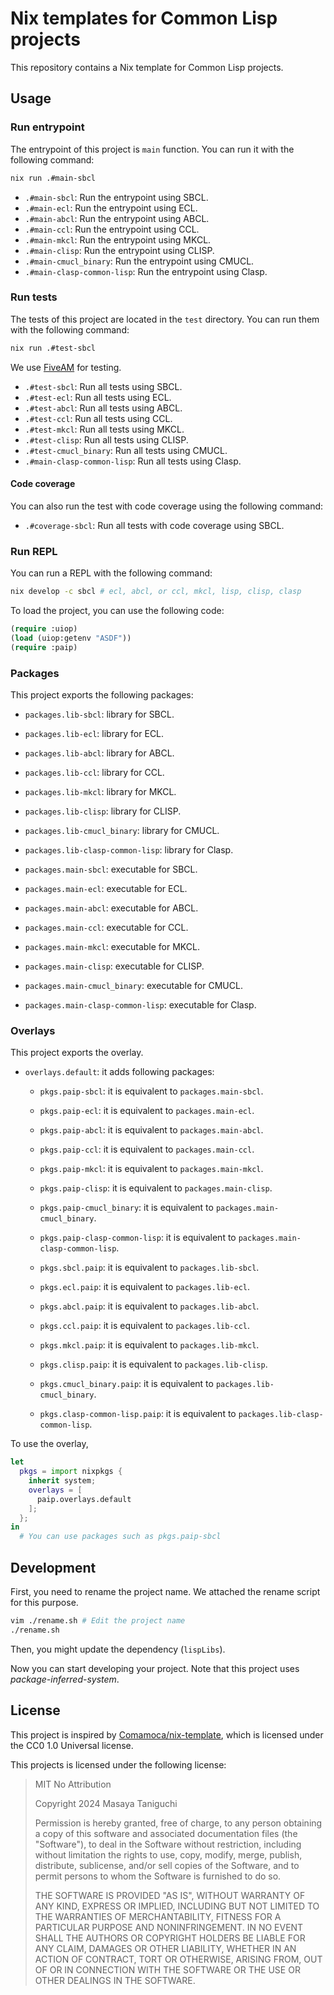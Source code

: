 # Nix templates for Common Lisp projects

This repository contains a Nix template for Common Lisp projects.

## Usage

### Run entrypoint

The entrypoint of this project is `main` function.
You can run it with the following command:

```sh
nix run .#main-sbcl
```

- `.#main-sbcl`: Run the entrypoint using SBCL.
- `.#main-ecl`: Run the entrypoint using ECL.
- `.#main-abcl`: Run the entrypoint using ABCL.
- `.#main-ccl`: Run the entrypoint using CCL.
- `.#main-mkcl`: Run the entrypoint using MKCL.
- `.#main-clisp`: Run the entrypoint using CLISP.
- `.#main-cmucl_binary`: Run the entrypoint using CMUCL.
- `.#main-clasp-common-lisp`: Run the entrypoint using Clasp.

### Run tests

The tests of this project are located in the `test` directory.
You can run them with the following command:

```sh
nix run .#test-sbcl
```

We use [FiveAM](https://github.com/lispci/fiveam) for testing.

- `.#test-sbcl`: Run all tests using SBCL.
- `.#test-ecl`: Run all tests using ECL.
- `.#test-abcl`: Run all tests using ABCL.
- `.#test-ccl`: Run all tests using CCL.
- `.#test-mkcl`: Run all tests using MKCL.
- `.#test-clisp`: Run all tests using CLISP.
- `.#test-cmucl_binary`: Run all tests using CMUCL.
- `.#main-clasp-common-lisp`: Run all tests using Clasp.

#### Code coverage

You can also run the test with code coverage using the following command:

- `.#coverage-sbcl`: Run all tests with code coverage using SBCL.

### Run REPL

You can run a REPL with the following command:

```sh
nix develop -c sbcl # ecl, abcl, or ccl, mkcl, lisp, clisp, clasp
```

To load the project, you can use the following code:

```lisp
(require :uiop)
(load (uiop:getenv "ASDF"))
(require :paip)
```

### Packages

This project exports the following packages:

- `packages.lib-sbcl`: library for SBCL.
- `packages.lib-ecl`: library for ECL.
- `packages.lib-abcl`: library for ABCL.
- `packages.lib-ccl`: library for CCL.
- `packages.lib-mkcl`: library for MKCL.
- `packages.lib-clisp`: library for CLISP.
- `packages.lib-cmucl_binary`: library for CMUCL.
- `packages.lib-clasp-common-lisp`: library for Clasp.

- `packages.main-sbcl`: executable for SBCL.
- `packages.main-ecl`: executable for ECL.
- `packages.main-abcl`: executable for ABCL.
- `packages.main-ccl`: executable for CCL.
- `packages.main-mkcl`: executable for MKCL.
- `packages.main-clisp`: executable for CLISP.
- `packages.main-cmucl_binary`: executable for CMUCL.
- `packages.main-clasp-common-lisp`: executable for Clasp.

### Overlays

This project exports the overlay.

- `overlays.default`: it adds following packages:
  - `pkgs.paip-sbcl`: it is equivalent to `packages.main-sbcl`.
  - `pkgs.paip-ecl`: it is equivalent to `packages.main-ecl`.
  - `pkgs.paip-abcl`: it is equivalent to `packages.main-abcl`.
  - `pkgs.paip-ccl`: it is equivalent to `packages.main-ccl`.
  - `pkgs.paip-mkcl`: it is equivalent to `packages.main-mkcl`.
  - `pkgs.paip-clisp`: it is equivalent to `packages.main-clisp`.
  - `pkgs.paip-cmucl_binary`: it is equivalent to `packages.main-cmucl_binary`.
  - `pkgs.paip-clasp-common-lisp`: it is equivalent to `packages.main-clasp-common-lisp`.

  - `pkgs.sbcl.paip`: it is equivalent to `packages.lib-sbcl`.
  - `pkgs.ecl.paip`: it is equivalent to `packages.lib-ecl`.
  - `pkgs.abcl.paip`: it is equivalent to `packages.lib-abcl`.
  - `pkgs.ccl.paip`: it is equivalent to `packages.lib-ccl`.
  - `pkgs.mkcl.paip`: it is equivalent to `packages.lib-mkcl`.
  - `pkgs.clisp.paip`: it is equivalent to `packages.lib-clisp`.
  - `pkgs.cmucl_binary.paip`: it is equivalent to `packages.lib-cmucl_binary`.
  - `pkgs.clasp-common-lisp.paip`: it is equivalent to `packages.lib-clasp-common-lisp`.

To use the overlay,

```nix
let
  pkgs = import nixpkgs {
    inherit system;
    overlays = [
      paip.overlays.default
    ];
  };
in
  # You can use packages such as pkgs.paip-sbcl
```

## Development

First, you need to rename the project name.
We attached the rename script for this purpose.

```sh
vim ./rename.sh # Edit the project name
./rename.sh
```

Then, you might update the dependency (`lispLibs`).

Now you can start developing your project.
Note that this project uses _package-inferred-system_.

## License

This project is inspired by
[Comamoca/nix-template](https://github.com/Comamoca/scaffold/tree/main/cl-nix),
which is licensed under the CC0 1.0 Universal license.

This projects is licensed under the following license:

>
> MIT No Attribution
>
> Copyright 2024 Masaya Taniguchi
>
> Permission is hereby granted, free of charge, to any person obtaining a copy of this
> software and associated documentation files (the "Software"), to deal in the Software
> without restriction, including without limitation the rights to use, copy, modify,
> merge, publish, distribute, sublicense, and/or sell copies of the Software, and to
> permit persons to whom the Software is furnished to do so.
>
> THE SOFTWARE IS PROVIDED "AS IS", WITHOUT WARRANTY OF ANY KIND, EXPRESS OR IMPLIED,
> INCLUDING BUT NOT LIMITED TO THE WARRANTIES OF MERCHANTABILITY, FITNESS FOR A
> PARTICULAR PURPOSE AND NONINFRINGEMENT. IN NO EVENT SHALL THE AUTHORS OR COPYRIGHT
> HOLDERS BE LIABLE FOR ANY CLAIM, DAMAGES OR OTHER LIABILITY, WHETHER IN AN ACTION
> OF CONTRACT, TORT OR OTHERWISE, ARISING FROM, OUT OF OR IN CONNECTION WITH THE
> SOFTWARE OR THE USE OR OTHER DEALINGS IN THE SOFTWARE.


